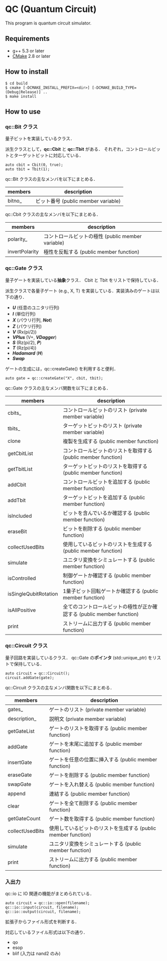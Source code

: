 QC (Quantum Circuit)
==============
This program is quantum circuit simulator.

Requirements
---------------
* g++ 5.3 or later
* [CMake][cmake] 2.8 or later

How to install
---------------
```
$ cd build
$ cmake [-DCMAKE_INSTALL_PREFIX=<dir>] [-DCMAKE_BUILD_TYPE=(Debug|Release)] ..
$ make install
```

How to use
---------------
### qc::Bit クラス
量子ビットを実装しているクラス．
  
派生クラスとして，**qc::Cbit** と **qc::Tbit** がある．
それぞれ，コントロールビットとターゲットビットに対応している．

```
auto cbit = Cbit(0, true);
auto tbit = Tbit(1);
```

qc::Bit クラスの主なメンバを以下にまとめる．

|members|description|
|---|---|
|bitno_|ビット番号 (public member variable)|

qc::Cbit クラスの主なメンバを以下にまとめる．

|members|description|
|---|---|
|polarity_|コントロールビットの極性 (public member variable)|
|invertPolarity|極性を反転する (public member function)|

### qc::Gate クラス
量子ゲートを実装している**抽象**クラス．
Cbit と Tbit をリストで保持している．
  
派生クラスで各量子ゲート (e.g., X, T) を実装している．実装済みのゲートは以下の通り．

* ***U*** (任意のユニタリ行列)
* ***I*** (単位行列)
* ***X*** (パウリ行列, ***Not***)
* ***Z*** (パウリ行列)
* ***V*** (Rx(pi/2))
* ***VPlus*** (V+, ***VDagger***)
* ***S*** (Rz(pi/2), ***P***)
* ***T*** (Rz(pi/4))
* ***Hadamard*** (***H***)
* ***Swap***

ゲートの生成には，qc::createGate() を利用すると便利．

```
auto gate = qc::createGate("X", cbit, tbit);
```

qc::Gate クラスの主なメンバ関数を以下にまとめる．

|members|description|
|---|---|
|cbits_|コントロールビットのリスト (private member variable)|
|tbits_|ターゲットビットのリスト (private member variable)|
|clone|複製を生成する (public member function)|
|getCbitList|コントロールビットのリストを取得する (public member function)|
|getTbitList|ターゲットビットのリストを取得する (public member function)|
|addCbit|コントロールビットを追加する (public member function)|
|addTbit|ターゲットビットを追加する (public member function)|
|isIncluded|ビットを含んでいるか確認する (public member function)|
|eraseBit|ビットを削除する (public member function)|
|collectUsedBits|使用しているビットのリストを生成する (public member function)|
|simulate|ユニタリ変換をシミュレートする (public member function)|
|isControlled|制御ゲートか確認する (public member function)|
|isSingleQubitRotation|1量子ビット回転ゲートか確認する (public member function)|
|isAllPositive|全てのコントロールビットの極性が正か確認する (public member function)|
|print|ストリームに出力する (public member function)|

### qc::Circuit クラス
量子回路を実装しているクラス．
qc::Gate の**ポインタ** (std::unique_ptr) をリストで保持している．

```
auto circuit = qc::Circuit();
circuit.addGate(gate);
```

qc::Circuit クラスの主なメンバ関数を以下にまとめる．

|members|description|
|---|---|
|gates_|ゲートのリスト (private member variable)|
|description_|説明文 (private member variable)|
|getGateList|ゲートのリストを取得する (public member function)|
|addGate|ゲートを末尾に追加する (public member function)|
|insertGate|ゲートを任意の位置に挿入する (public member function)|
|eraseGate|ゲートを削除する (public member function)|
|swapGate|ゲートを入れ替える (public member function)|
|append|連結する (public member function)|
|clear|ゲートを全て削除する (public member function)|
|getGateCount|ゲート数を取得する (public member function)|
|collectUsedBits|使用しているビットのリストを生成する (public member function)|
|simulate|ユニタリ変換をシミュレートする (public member function)|
|print|ストリームに出力する (public member function)|

### 入出力
qc::io に IO 関連の機能がまとめられている．

```
auto circuit = qc::io::open(filename);
qc::io::input(circuit, filename);
qc::io::output(circuit, filename);
```
拡張子からファイル形式を判断する．
  
対応しているファイル形式は以下の通り．
* qo
* esop
* blif (入力は nand2 のみ)

[cmake]: https://cmake.org/
